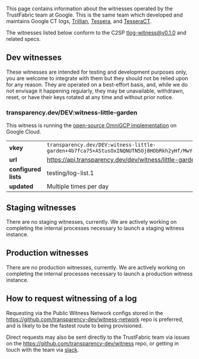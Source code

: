This page contains information about the witnesses operated by the TrustFabric team at Google.
This is the same team which developed and maintains Google CT logs,
[Trillian](https://github.com/google/trillian), [Tessera](https://github.com/transparency-dev/tessera),
and [TesseraCT](https://github.com/transparency-dev/tesseract).

The witnesses listed below conform to the C2SP
[tlog-witness@v0.1.0](https://github.com/C2SP/C2SP/blob/tlog-witness/v0.1.0/tlog-witness.md)
and related specs.

## Dev witnesses

These witnesses are intended for testing and development purposes only, you are welcome to integrate
with them but they should not be relied upon for any reason.
They are operated on a best-effort basis, and, while we do not envisage it happening regularly, they
may be unavailable, withdrawn, reset, or have their keys rotated at any time and without prior notice.

### transparency.dev/DEV:witness-little-garden
This witness is running the
[open-source OmniGCP implementation](https://github.com/transparency-dev/witness/tree/main/cmd/gcp/omniwitness)
on Google Cloud.

|                       |                                                                                                    |
|-----------------------|----------------------------------------------------------------------------------------------------|
| **vkey**              | `transparency.dev/DEV:witness-little-garden+4b7fca75+AStusOxINQNUTN5Oj8HObRkh2yHf/MwYaGX4CPdiVEPM` |
| **url**               | https://api.transparency.dev/dev/witness/little-garden                                             |
| **configured lists**  | testing/log-list.1                                                                                 |
| **updated**           | Multiple times per day                                                                             |


## Staging witnesses

There are no staging witnesses, currently.
We are actively working on completing the internal processes necessary to launch a staging witness instance.

## Production witnesses
There are no production witnesses, currently.
We are actively working on completing the internal processes necessary to launch a production witness instance.

## How to request witnessing of a log
Requesting via the Public Witness Network configs stored in the
https://github.com/transparency-dev/witness-network repo is preferred, and is likely to be the fastest route
to being provisioned.

Direct requests may also be sent directly to the TrustFabric team via issues on the
https://github.com/transparency-dev/witness repo, or getting in touch with the team via
[slack](https://transparency.dev/slack).
